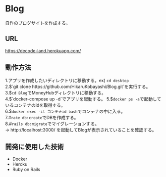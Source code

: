 # Blog
自作のブログサイトを作成する。

## URL
https://decode-land.herokuapp.com/

## 動作方法
1.アプリを作成したいディレクトリに移動する。ex) `cd desktop`  
2.$`git clone https://github.com/HikaruKobayashi/Blog.git`を実行する。  
3.$`cd Blog`でMoneyHubディレクトリに移動する。  
4.$`docker-compose up -d`でアプリを起動する。  
5.$`docker ps -a`で起動しているコンテナのidを取得する。  
6.$`docker exec -it コンテナid bash`でコンテナの中に入る。  
7.#`rake db:create`でDBを作成する。  
8.#`rails db:migrate`でマイグレーションする。  
→ http://localhost:3000/ を起動してBlogが表示されていることを確認する。

## 開発に使用した技術
- Docker
- Heroku
- Ruby on Rails
